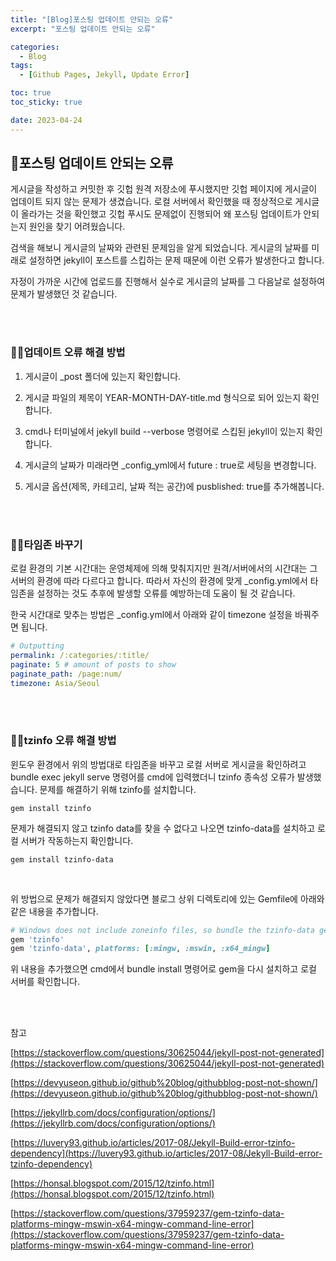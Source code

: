 ```yaml
---
title: "[Blog]포스팅 업데이트 안되는 오류"
excerpt: "포스팅 업데이트 안되는 오류"

categories:
  - Blog
tags:
  - [Github Pages, Jekyll, Update Error]

toc: true
toc_sticky: true

date: 2023-04-24
---
```


## 🚧포스팅 업데이트 안되는 오류
게시글을 작성하고 커밋한 후 깃헙 원격 저장소에 푸시했지만 깃헙 페이지에 게시글이 업데이트 되지 않는 문제가 생겼습니다. 로컬 서버에서 확인했을 때 정상적으로 게시글이 올라가는 것을 확인했고 깃헙 푸시도 문제없이 진행되어 왜 포스팅 업데이트가 안되는지 원인을 찾기 어려웠습니다.

검색을 해보니 게시글의 날짜와 관련된 문제임을 알게 되었습니다. 게시글의 날짜를 미래로 설정하면 jekyll이 포스트를 스킵하는 문제 때문에 이런 오류가 발생한다고 합니다.

자정이 가까운 시간에 업로드를 진행해서 실수로 게시글의 날짜를 그 다음날로 설정하여 문제가 발생했던 것 같습니다.

<br><br>

### 👷‍♂️업데이트 오류 해결 방법
1. 게시글이 _post 폴더에 있는지 확인합니다.

2. 게시글 파일의 제목이 YEAR-MONTH-DAY-title.md 형식으로 되어 있는지 확인합니다.

3. cmd나 터미널에서 jekyll build --verbose 명령어로 스킵된 jekyll이 있는지 확인합니다.

3. 게시글의 날짜가 미래라면 _config_yml에서 future : true로 세팅을 변경합니다.

4. 게시글 옵션(제목, 카테고리, 날짜 적는 공간)에 pusblished: true를 추가해봅니다.

<br><br>

### 👷‍♂️타임존 바꾸기
로컬 환경의 기본 시간대는 운영체제에 의해 맞춰지지만 원격/서버에서의 시간대는 그 서버의 환경에 따라 다르다고 합니다. 따라서 자신의 환경에 맞게 _config.yml에서 타임존을 설정하는 것도 추후에 발생할 오류를 예방하는데 도움이 될 것 같습니다.

한국 시간대로 맞추는 방법은 _config.yml에서 아래와 같이 timezone 설정을 바꿔주면 됩니다.
<br>

```yml
# Outputting
permalink: /:categories/:title/
paginate: 5 # amount of posts to show
paginate_path: /page:num/
timezone: Asia/Seoul
```

<br><br>

### 👷‍♂️tzinfo 오류 해결 방법
윈도우 환경에서 위의 방법대로 타임존을 바꾸고 로컬 서버로 게시글을 확인하려고 bundle exec jekyll serve 명령어를 cmd에 입력했더니 tzinfo 종속성 오류가 발생했습니다. 문제를 해결하기 위해 tzinfo를 설치합니다.

```console
gem install tzinfo
```

문제가 해결되지 않고 tzinfo data를 찾을 수 없다고 나오면 tzinfo-data를 설치하고 로컬 서버가 작동하는지 확인합니다.

```console
gem install tzinfo-data
```

<br>

위 방법으로 문제가 해결되지 않았다면 블로그 상위 디렉토리에 있는 Gemfile에 아래와 같은 내용을 추가합니다.

```ruby
# Windows does not include zoneinfo files, so bundle the tzinfo-data gem
gem 'tzinfo'
gem 'tzinfo-data', platforms: [:mingw, :mswin, :x64_mingw]
```

위 내용을 추가했으면 cmd에서 bundle install 명령어로 gem을 다시 설치하고 로컬 서버를 확인합니다.

<br><br>

참고
<br>

[https://stackoverflow.com/questions/30625044/jekyll-post-not-generated](https://stackoverflow.com/questions/30625044/jekyll-post-not-generated)

[https://devyuseon.github.io/github%20blog/githubblog-post-not-shown/](https://devyuseon.github.io/github%20blog/githubblog-post-not-shown/)

[https://jekyllrb.com/docs/configuration/options/](https://jekyllrb.com/docs/configuration/options/)

[https://luvery93.github.io/articles/2017-08/Jekyll-Build-error-tzinfo-dependency](https://luvery93.github.io/articles/2017-08/Jekyll-Build-error-tzinfo-dependency)

[https://honsal.blogspot.com/2015/12/tzinfo.html](https://honsal.blogspot.com/2015/12/tzinfo.html)

[https://stackoverflow.com/questions/37959237/gem-tzinfo-data-platforms-mingw-mswin-x64-mingw-command-line-error](https://stackoverflow.com/questions/37959237/gem-tzinfo-data-platforms-mingw-mswin-x64-mingw-command-line-error)


<br><br>